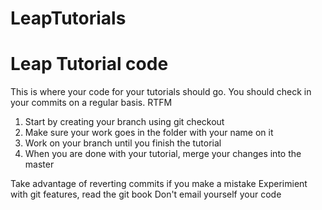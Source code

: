 LeapTutorials
=============

Leap Tutorial code
=================
This is where your code for your tutorials should go. You should check in your commits on a regular basis.
RTFM

1. Start by creating your branch using git checkout
2. Make sure your work goes in the folder with your name on it 
3. Work on your branch until you finish the tutorial
4. When you are done with your tutorial, merge your changes into the master

Take advantage of reverting commits if you make a mistake
Experimient with git features, read the git book
Don't email yourself your code


